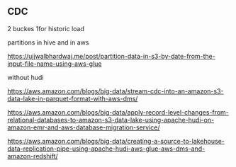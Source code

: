 ## CDC

2 buckes 
1for historic load 

partitions in hive and in aws

https://ujjwalbhardwaj.me/post/partition-data-in-s3-by-date-from-the-input-file-name-using-aws-glue

without hudi 

https://aws.amazon.com/blogs/big-data/stream-cdc-into-an-amazon-s3-data-lake-in-parquet-format-with-aws-dms/


https://aws.amazon.com/blogs/big-data/apply-record-level-changes-from-relational-databases-to-amazon-s3-data-lake-using-apache-hudi-on-amazon-emr-and-aws-database-migration-service/

https://aws.amazon.com/blogs/big-data/creating-a-source-to-lakehouse-data-replication-pipe-using-apache-hudi-aws-glue-aws-dms-and-amazon-redshift/




